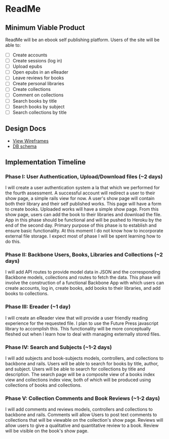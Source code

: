 # ReadMe

## Minimum Viable Product
ReadMe will be an ebook self publishing platform. Users of the site will be able to:

- [ ] Create accounts
- [ ] Create sessions (log in)
- [ ] Upload epubs
- [ ] Open epubs in an eReader
- [ ] Leave reviews for books
- [ ] Create personal libraries
- [ ] Create collections
- [ ] Comment on collections
- [ ] Search books by title
- [ ] Search books by subject
- [ ] Search collections by title

## Design Docs
* [View Wireframes][views]
* [DB schema][schema]

[views]: ./docs/views.md
[schema]: ./docs/schema.md

## Implementation Timeline

### Phase I: User Authentication, Upload/Download files (~2 days)

I will create a user authentication system a la that which we performed for the fourth assessment. A successful account will redirect a user to their show page, a simple rails view for now. A user's show page will contain both their library and their self published works. This page will have a form to create books. Uploaded works will have a simple show page. From this show page, users can add the book to their libraries and download the file. App in this phase should be functional and will be pushed to Heroku by the end of the second day. Primary purpose of this phase is to establish and ensure basic functionality. At this moment I do not know how to incorporate external file storage. I expect most of phase I will be spent learning how to do this.

### Phase II: Backbone Users, Books, Libraries and Collections (~2 days)

I will add API routes to provide model data in JSON and the corresponding Backbone models, collections and routes to fetch the data. This phase will involve the construction of a functional Backbone App with which users can create accounts, log in, create books, add books to their libraries, and add books to collections.

### Phase III: Ereader (~1 day)

I will create an eReader view that will provide a user friendly reading experience for the requested file. I plan to use the Future Press javascript library to accomplish this. This functionality will be more conceptually fleshed out when I learn how to deal with managing externally stored files.

### Phase IV: Search and Subjects (~1-2 days)

I will add subjects and book-subjects models, controllers, and collections to backbone and rails. Users will be able to search for books by title, author, and subject. Users will be able to search for collections by title and description. The search page will be a composite view of a books index view and collections index view, both of which will be produced using collections of books and collections.

### Phase V: Collection Comments and Book Reviews (~1-2 days)

I will add comments and reviews models, controllers and collections to backbone and rails. Comments will allow Users to post text comments to collections that will be viewable on the collection's show page. Reviews will allow users to give a qualitative and quantitative review to a book. Review will be visible on the book's show page.
